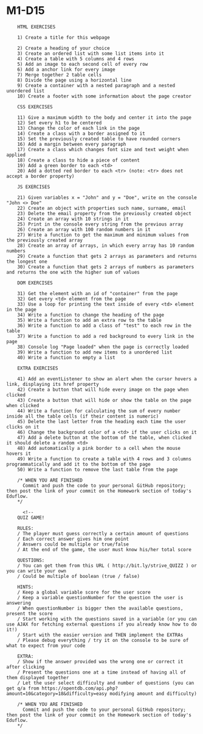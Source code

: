 # M1-D15

        HTML EXERCISES

        1) Create a title for this webpage
        
        2) Create a heading of your choice
        3) Create an ordered list with some list items into it
        4) Create a table with 5 columns and 4 rows
        5) Add an image to each second cell of every row
        6) Add a anchor link for every image
        7) Merge together 2 table cells
        8) Divide the page using a horizontal line
        9) Create a container with a nested paragraph and a nested unordered list
        10) Create a footer with some information about the page creator

        CSS EXERCISES

        11) Give a maximum width to the body and center it into the page
        12) Set every h1 to be centered
        13) Change the color of each link in the page
        14) Create a class with a border assigned to it
        15) Set the previously created table to have rounded corners
        16) Add a margin between every paragraph
        17) Create a class which changes font size and text weight when applied
        18) Create a class to hide a piece of content
        19) Add a green border to each <td>
        20) Add a dotted red border to each <tr> (note: <tr> does not accept a border property)

        JS EXERCISES

        21) Given variables x = "John" and y = "Doe", write on the console "John <> Doe"
        22) Create an object with properties such name, surname, email
        23) Delete the email property from the previously created object
        24) Create an array with 10 strings in it
        25) Print in the console every string from the previous array
        26) Create an array with 100 random numbers in it
        27) Write a function to get the maximum and minimum values from the previously created array
        28) Create an array of arrays, in which every array has 10 random numbers
        29) Create a function that gets 2 arrays as parameters and returns the longest one
        30) Create a function that gets 2 arrays of numbers as parameters and returns the one with the higher sum of values

        DOM EXERCISES

        31) Get the element with an id of "container" from the page
        32) Get every <td> element from the page
        33) Use a loop for printing the text inside of every <td> element in the page
        34) Write a function to change the heading of the page
        35) Write a function to add an extra row to the table
        36) Write a function to add a class of "test" to each row in the table
        37) Write a function to add a red background to every link in the page
        38) Console log "Page loaded" when the page is correctly loaded
        39) Write a function to add new items to a unordered list
        40) Write a function to empty a list

        EXTRA EXERCISES

        41) Add an eventListener to show an alert when the cursor hovers a link, displaying its href property
        42) Create a button that will hide every image on the page when clicked
        43) Create a button that will hide or show the table on the page when clicked
        44) Write a function for calculating the sum of every number inside all the table cells (if their content is numeric)
        45) Delete the last letter from the heading each time the user clicks on it
        46) Change the background color of a <td> if the user clicks on it
        47) Add a delete button at the bottom of the table, when clicked it should delete a random <td>
        48) Add automatically a pink border to a cell when the mouse hovers it
        49) Write a function to create a table with 4 rows and 3 columns programmatically and add it to the bottom of the page
        50) Write a function to remove the last table from the page

        /* WHEN YOU ARE FINISHED
          Commit and push the code to your personal GitHub repository; then post the link of your commit on the Homework section of today's Eduflow.
        */

          <!--
        QUIZ GAME!

        RULES:
        / The player must guess correctly a certain amount of questions
        / Each correct answer gives him one point
        / Answers could be multiple or true/false
        / At the end of the game, the user must know his/her total score

        QUESTIONS:
        / You can get them from this URL ( http://bit.ly/strive_QUIZZ ) or you can write your own
        / Could be multiple of boolean (true / false)

        HINTS:
        / Keep a global variable score for the user score
        / Keep a variable questionNumber for the question the user is answering
        / When questionNumber is bigger then the available questions, present the score
        / Start working with the questions saved in a variable (or you can use AJAX for fetching external questions if you already know how to do it!)
        / Start with the easier version and THEN implement the EXTRAs
        / Please debug everything / try it on the console to be sure of what to expect from your code

        EXTRA:
        / Show if the answer provided was the wrong one or correct it after clicking
        / Present the questions one at a time instead of having all of them displayed together
        / Let the user select difficulty and number of questions (you can get q/a from https://opentdb.com/api.php?amount=10&category=18&difficulty=easy modifying amount and difficulty)
    
        /* WHEN YOU ARE FINISHED
          Commit and push the code to your personal GitHub repository; then post the link of your commit on the Homework section of today's Eduflow.
        */
